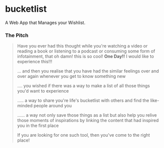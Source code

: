 # bucketlist
A Web App that Manages your Wishlist.


### The Pitch
> Have you ever had this thought while you're watching a video or reading a book or listening to a podcast or consuming some form of infotainment, that oh damn! this is so cool! <b>One Day!!</b> I would like to experience this!!!
>
> ... and then you realise that you have had the similar feelings over and over again whenever you get to know something new
>
> .... you wished if there was a way to make a list of all those things you'd want to experience
>
> ..... a way to share you're life's bucketlist with others and find the like-minded people around you
>
> ...... a way not only save those things as a list but also help you relive those moments of inspirations by linking the content that had inspired you in the first place
>
> If you are looking for one such tool, then you've come to the right place!
